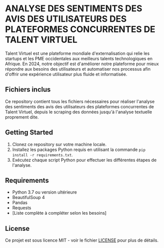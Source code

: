 # ANALYSE DES SENTIMENTS DES AVIS DES UTILISATEURS DES PLATEFORMES CONCURRENTES DE TALENT VIRTUEL

Talent Virtuel est une plateforme mondiale d'externalisation qui relie les startups et les PME occidentales aux meilleurs talents technologiques en Afrique. En 2024, notre objectif est d'améliorer notre plateforme pour mieux répondre aux besoins des utilisateurs et automatiser nos processus afin d'offrir une expérience utilisateur plus fluide et informatisée.

## Fichiers inclus

Ce repository contient tous les fichiers nécessaires pour réaliser l'analyse des sentiments des avis des utilisateurs des plateformes concurrentes de Talent Virtuel, depuis le scraping des données jusqu'à l'analyse textuelle proprement dite.

## Getting Started

1. Clonez ce repository sur votre machine locale.
2. Installez les packages Python requis en utilisant la commande `pip install -r requirements.txt`.
3. Exécutez chaque script Python pour effectuer les différentes étapes de l'analyse.

## Requirements

- Python 3.7 ou version ultérieure
- BeautifulSoup 4
- Pandas
- Requests
- [Liste complète à compléter selon les besoins]

## License

Ce projet est sous licence MIT - voir le fichier [LICENSE](LICENSE) pour plus de détails.

